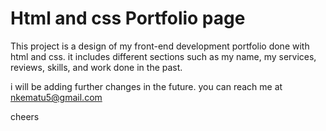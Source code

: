 # Html and css Portfolio page
This project is a design of my front-end development portfolio done with html and css.
it includes different sections such as my name, my services, reviews, skills, and work done in the past.

i will be adding further changes in the future. you can reach me at nkematu5@gmail.com

cheers
